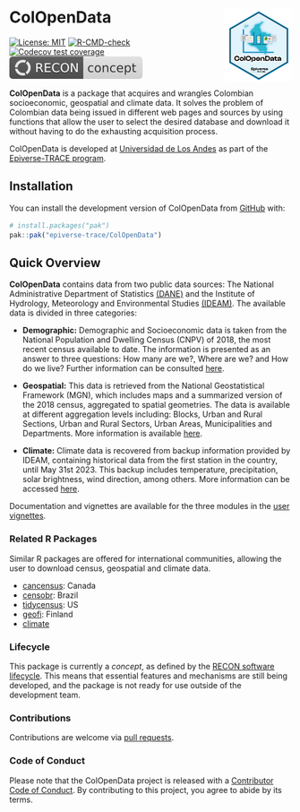 
<!-- README.md is generated from README.Rmd. Please edit that file. -->
<!-- The code to render this README is stored in .github/workflows/render-readme.yaml -->
<!-- Variables marked with double curly braces will be transformed beforehand: -->
<!-- `packagename` is extracted from the DESCRIPTION file -->
<!-- `gh_repo` is extracted via a special environment variable in GitHub Actions -->

# ColOpenData <img src="man/figures/logo.svg" align="right" width="120" />

<!-- badges: start -->

[![License:
MIT](https://img.shields.io/badge/License-MIT-yellow.svg)](https://opensource.org/license/mit/)
[![R-CMD-check](https://github.com/epiverse-trace/ColOpenData/actions/workflows/R-CMD-check.yaml/badge.svg)](https://github.com/epiverse-trace/ColOpenData/actions/workflows/R-CMD-check.yaml)
[![Codecov test
coverage](https://codecov.io/gh/epiverse-trace/ColOpenData/branch/main/graph/badge.svg)](https://app.codecov.io/gh/epiverse-trace/ColOpenData?branch=main)
[![lifecycle-concept](https://raw.githubusercontent.com/reconverse/reconverse.github.io/master/images/badge-concept.svg)](https://www.reconverse.org/lifecycle.html#concept)
<!-- badges: end -->

**ColOpenData** is a package that acquires and wrangles Colombian
socioeconomic, geospatial and climate data. It solves the problem of
Colombian data being issued in different web pages and sources by using
functions that allow the user to select the desired database and
download it without having to do the exhausting acquisition process.

ColOpenData is developed at [Universidad de Los
Andes](https://uniandes.edu.co/) as part of the [Epiverse-TRACE
program](https://data.org/initiatives/epiverse/).

## Installation

You can install the development version of ColOpenData from
[GitHub](https://github.com/) with:

``` r
# install.packages("pak")
pak::pak("epiverse-trace/ColOpenData")
```

## Quick Overview

**ColOpenData** contains data from two public data sources: The National
Administrative Department of Statistics
[(DANE)](https://www.dane.gov.co/index.php/en/) and the Institute of
Hydrology, Meteorology and Environmental Studies
[(IDEAM)](http://www.ideam.gov.co/). The available data is divided in
three categories:

- **Demographic:** Demographic and Socioeconomic data is taken from the
  National Population and Dwelling Census (CNPV) of 2018, the most
  recent census available to date. The information is presented as an
  answer to three questions: How many are we?, Where are we? and How do
  we live? Further information can be consulted
  [here](https://www.dane.gov.co/index.php/estadisticas-por-tema/demografia-y-poblacion/censo-nacional-de-poblacion-y-vivenda-2018).

- **Geospatial:** This data is retrieved from the National
  Geostatistical Framework (MGN), which includes maps and a summarized
  version of the 2018 census, aggregated to spatial geometries. The data
  is available at different aggregation levels including: Blocks, Urban
  and Rural Sections, Urban and Rural Sectors, Urban Areas,
  Municipalities and Departments. More information is available
  [here](https://www.dane.gov.co/index.php/actualidad-dane/5454-el-dane-actualizo-el-marco-geoestadistico-nacional-a-2018).

- **Climate:** Climate data is recovered from backup information
  provided by IDEAM, containing historical data from the first station
  in the country, until May 31st 2023. This backup includes temperature,
  precipitation, solar brightness, wind direction, among others. More
  information can be accessed [here](http://www.ideam.gov.co/).

Documentation and vignettes are available for the three modules in the
[user vignettes](https://epiverse-trace.github.io/ColOpenData/).

### Related R Packages

Similar R packages are offered for international communities, allowing
the user to download census, geospatial and climate data.

- [cancensus](https://mountainmath.github.io/cancensus/): Canada
- [censobr](https://ipeagit.github.io/censobr/): Brazil
- [tidycensus](https://walker-data.com/tidycensus/): US
- [geofi](https://ropengov.github.io/geofi/): Finland
- [climate](https://bczernecki.github.io/climate/)

### Lifecycle

This package is currently a *concept*, as defined by the [RECON software
lifecycle](https://www.reconverse.org/lifecycle.html). This means that
essential features and mechanisms are still being developed, and the
package is not ready for use outside of the development team.

### Contributions

Contributions are welcome via [pull
requests](https://github.com/ColOpenData/pulls).

### Code of Conduct

Please note that the ColOpenData project is released with a [Contributor
Code of
Conduct](https://github.com/epiverse-trace/.github/blob/main/CODE_OF_CONDUCT.md).
By contributing to this project, you agree to abide by its terms.
